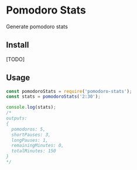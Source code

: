 # Pomodoro Stats

Generate pomodoro stats

## Install

[TODO]

## Usage

```js
const pomodoroStats = require('pomodoro-stats');
const stats = pomodoroStats('2:30');

console.log(stats);
/*
outputs:
{
  pomodoros: 5,
  shortPauses: 3,
  longPauses: 1,
  remainingMinutes: 0,
  totalMinutes: 150
}
*/
```
